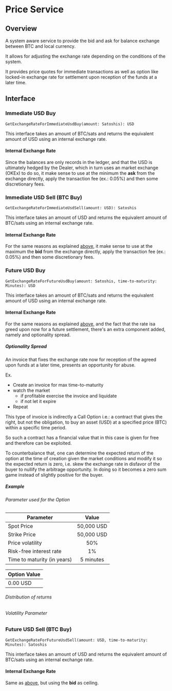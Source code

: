 # Price Service
## Overview
A system aware service to provide the bid and ask for balance exchange between BTC and local currency.

It allows for adjusting the exchange rate depending on the conditions of the system.

It provides price quotes for immediate transactions as well as option like locked-in exchange rate for settlement upon reception of the funds at a later time.

## Interface

### Immediate USD Buy
```
GetExchangeRateForImmediateUsdBuy(amount: Satoshis): USD
```

This interface takes an amount of BTC/sats and returns the equivalent amount of USD using an internal exchange rate.

#### Internal Exchange Rate
Since the balances are only records in the ledger, and that the USD is ultimately hedged by the Dealer, which in turn uses an market exchange (OKEx) to do so,
it make sense to use at the minimum the **ask** from the exchange directly, apply the transaction fee (ex.: 0.05%) and then some discretionary fees.




### Immediate USD Sell (BTC Buy)
```
GetExchangeRateForImmediateUsdSell(amount: USD): Satoshis
```

This interface takes an amount of USD and returns the equivalent amount of BTC/sats using an internal exchange rate.

#### Internal Exchange Rate
For the same reasons as explained [above](./PRICE-SERVICE.md#Immediate-USD-Buy),
it make sense to use at the maximum the **bid** from the exchange directly, apply the transaction fee (ex.: 0.05%) and then some discretionary fees.



### Future USD Buy
```
GetExchangeRateForFutureUsdBuy(amount: Satoshis, time-to-maturity: Minutes): USD
```

This interface takes an amount of BTC/sats and returns the equivalent amount of USD using an internal exchange rate.

#### Internal Exchange Rate
For the same reasons as explained [above](./PRICE-SERVICE.md#Immediate-USD-Buy),
and the fact that the rate isa greed upon now for a future settlement, there's an extra component added, namely and optionality spread.

##### Optionality Spread
An invoice that fixes the exchange rate now for reception of the agreed upon funds at a later time, presents an opportunity for abuse.

Ex. 
- Create an invoice for max time-to-maturity
- watch the market
    - if profitable exercise the invoice and liquidate
    - if not let it expire
- Repeat

This type of invoice is indirectly a Call Option i.e.: a contract that gives the right, but not the obligation, to buy an asset (USD) at a specified price (BTC) within a specific time period.

So such a contract has a financial value that in this case is given for free and therefore can be exploited.

To counterbalance that, one can determine the expected return of the option at the time of creation given the market conditions 
and modify it so the expected return is zero, i.e. skew the exchange rate in disfavor of the buyer to nullify the arbitrage opportunity.
In doing so it becomes a zero sum game instead of slightly positive for the buyer.

##### Example
###### Parameter used for the Option
|Parameter|Value|
|---------|:---:|
|Spot Price|50,000 USD|
|Strike Price|50,000 USD|
|Price volatility|50%|
|Risk-free interest rate|1%|
|Time to maturity (in years)|5 minutes|

|Option Value|
|-----|
|0.00 USD|


###### Distribution of returns

###### Volatility Parameter


### Future USD Sell (BTC Buy)
```
GetExchangeRateForFutureUsdSell(amount: USD, time-to-maturity: Minutes): Satoshis
```

This interface takes an amount of USD and returns the equivalent amount of BTC/sats using an internal exchange rate.

#### Internal Exchange Rate
Same as [above](./PRICE-SERVICE.md#Future-USD-Buy), but using the **bid** as ceiling.
